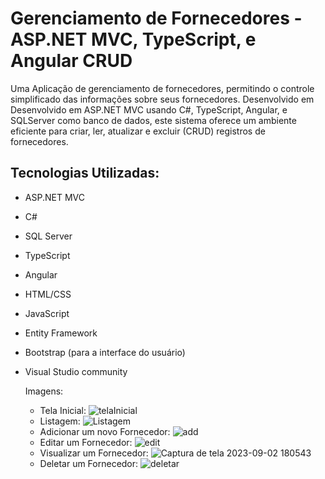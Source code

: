 # Gerenciamento de Fornecedores - ASP.NET MVC, TypeScript, e Angular CRUD
Uma Aplicação de gerenciamento de fornecedores, permitindo o controle simplificado das informações sobre seus fornecedores.
Desenvolvido em Desenvolvido em ASP.NET MVC usando C#, TypeScript, Angular, e SQLServer como banco de dados, este sistema oferece um ambiente eficiente para criar, ler, atualizar e excluir (CRUD) registros de fornecedores.

## Tecnologias Utilizadas:
+ ASP.NET MVC
+ C#
+ SQL Server
+ TypeScript
+ Angular
+ HTML/CSS
+ JavaScript
+ Entity Framework
+ Bootstrap (para a interface do usuário)
+ Visual Studio community

  Imagens:
  + Tela Inicial:
  ![telaInicial](https://github.com/LSaints/ASPNetMVCFornecedorCRUD/assets/132153413/96802886-4b60-4eea-8174-370593bc4334)
  + Listagem:
  ![Listagem](https://github.com/LSaints/ASPNetMVCFornecedorCRUD/assets/132153413/b87f01a5-118b-4755-981b-1ce943c277f3)
  + Adicionar um novo Fornecedor:
  ![add](https://github.com/LSaints/ASPNetMVCFornecedorCRUD/assets/132153413/626bbef9-8808-4350-9076-a36987fab477)
  + Editar um Fornecedor:
  ![edit](https://github.com/LSaints/ASPNetMVCFornecedorCRUD/assets/132153413/1b40c25d-0d53-480b-8d5a-331cee7241ab)
  + Visualizar um Fornecedor:
  ![Captura de tela 2023-09-02 180543](https://github.com/LSaints/ASPNetMVCFornecedorCRUD/assets/132153413/693a2839-7acd-40b2-841d-6eecebf6263a)
  + Deletar um Fornecedor:
  ![deletar](https://github.com/LSaints/ASPNetMVCFornecedorCRUD/assets/132153413/9d4a8629-c1fb-4f53-90e6-375d7d27bb6f)
